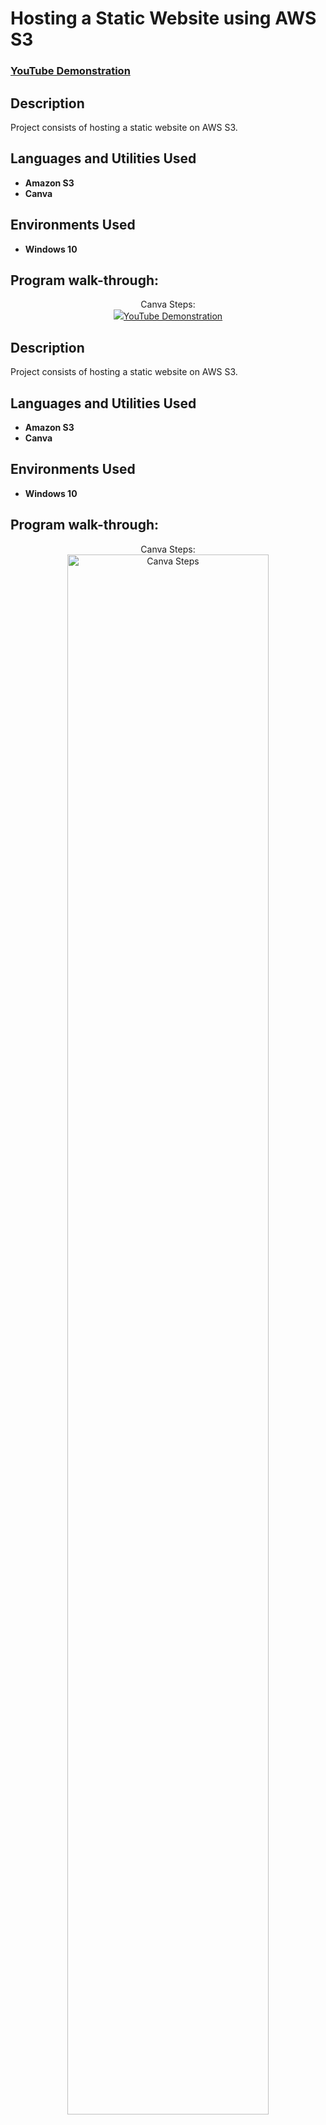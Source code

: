 <h1>Hosting a Static Website using AWS S3</h1>

 ### [YouTube Demonstration](https://youtu.be/7eJexJVCqJo)

<h2>Description</h2>
Project consists of hosting a static website on AWS S3.
<br />


<h2>Languages and Utilities Used</h2>

- <b>Amazon S3</b>
- <b>Canva</b>

<h2>Environments Used </h2>

- <b>Windows 10</b> 

<h2>Program walk-through:</h2>

<p align="center">
Canva Steps: <br/>
<img src="<h1>Hosting a Static Website using AWS S3</h1>

 ### [YouTube Demonstration](https://youtu.be/7eJexJVCqJo)

<h2>Description</h2>
Project consists of hosting a static website on AWS S3.
<br />


<h2>Languages and Utilities Used</h2>

- <b>Amazon S3</b>
- <b>Canva</b>

<h2>Environments Used </h2>

- <b>Windows 10</b> 

<h2>Program walk-through:</h2>

<p align="center">
Canva Steps: <br/>
<img src="https://i.imgur.com/vtJTBRd.jpg" height="80%" width="80%" alt="Canva Steps"/>
<br />
<br />
AWS Steps:  <br/>
Open AWS, search for S3 and press enter
Click "Create Bucket"
Change "Bucket name" to "studiowebsite"
Uncheck “Block all public access” to allow public access and then check “I acknowledge”
Scroll down and click “Create bucket”
Upload the downloaded “index.html” file into the bucket

<img src="https://i.imgur.com/jSWMZzH.jpg" height="80%" width="80%" alt="Create S3 Bucket"/>
<br />
<br />
Open AWS, search for S3 and press enter

</p>

<!--
 ```diff
- text in red
+ text in green
! text in orange
# text in gray
@@ text in purple (and bold)@@
```
--!>
 
